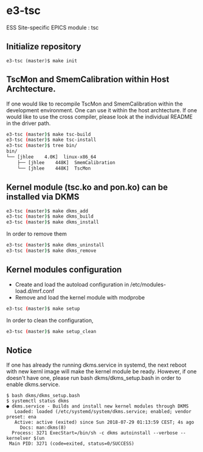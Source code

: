 e3-tsc  
======
ESS Site-specific EPICS module : tsc


## Initialize repository
```
e3-tsc (master)$ make init
```

## TscMon and SmemCalibration within Host Archtecture. 

If one would like to recompile TscMon and SmemCalibration within the development environment. One can use it within the host archtecture. If one would like to use the cross compiler, please look at the individual README in the driver path. 

```sh
e3-tsc (master)$ make tsc-build
e3-tsc (master)$ make tsc-install
e3-tsc (master)$ tree bin/
bin/
└── [jhlee    4.0K]  linux-x86_64
    ├── [jhlee    448K]  SmemCalibration
    └── [jhlee    448K]  TscMon

```

## Kernel module (tsc.ko and pon.ko) can be installed via DKMS


```sh
e3-tsc (master)$ make dkms_add
e3-tsc (master)$ make dkms_build
e3-tsc (master)$ make dkms_install
```

In order to remove them

```sh
e3-tsc (master)$ make dkms_uninstall
e3-tsc (master)$ make dkms_remove
```

## Kernel modules configuration

* Create and load the autoload configuration in /etc/modules-load.d/mrf.conf
* Remove and load the kernel module with modprobe

```sh
e3-tsc (master)$ make setup
```

In order to clean the configuration,

```sh
e3-tsc (master)$ make setup_clean
```

## Notice
If one has already the running dkms.service in systemd, the next reboot with new kernl image will make the kernel module be ready. However, if one doesn't have one, please run bash dkms/dkms_setup.bash in order to enable dkms.service.

```
$ bash dkms/dkms_setup.bash
$ systemctl status dkms
● dkms.service - Builds and install new kernel modules through DKMS
   Loaded: loaded (/etc/systemd/system/dkms.service; enabled; vendor preset: ena
   Active: active (exited) since Sun 2018-07-29 01:13:59 CEST; 4s ago
     Docs: man:dkms(8)
  Process: 3271 ExecStart=/bin/sh -c dkms autoinstall --verbose --kernelver $(un
 Main PID: 3271 (code=exited, status=0/SUCCESS)

